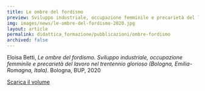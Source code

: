 ```yaml
---
title: Le ombre del fordismo
preview: Sviluppo industriale, occupazione femminile e precarietà del lavoro nel trentennio glorioso
img: images/news/le-ombre-del-fordismo-2020.jpg
layout: article
permalink: didattica_formazione/pubblicazioni/ombre-fordismo
archived: false
---
```


Eloisa Betti, *Le ombre del fordismo. Sviluppo industriale, occupazione femminile e precarietà del lavoro nel trentennio glorioso (Bologna, Emilia-Romagna, Itala)*. Bologna, BUP, 2020

[Scarica il volume](../../images/news/Le-ombre-del-fordismo-2020.pdf)
